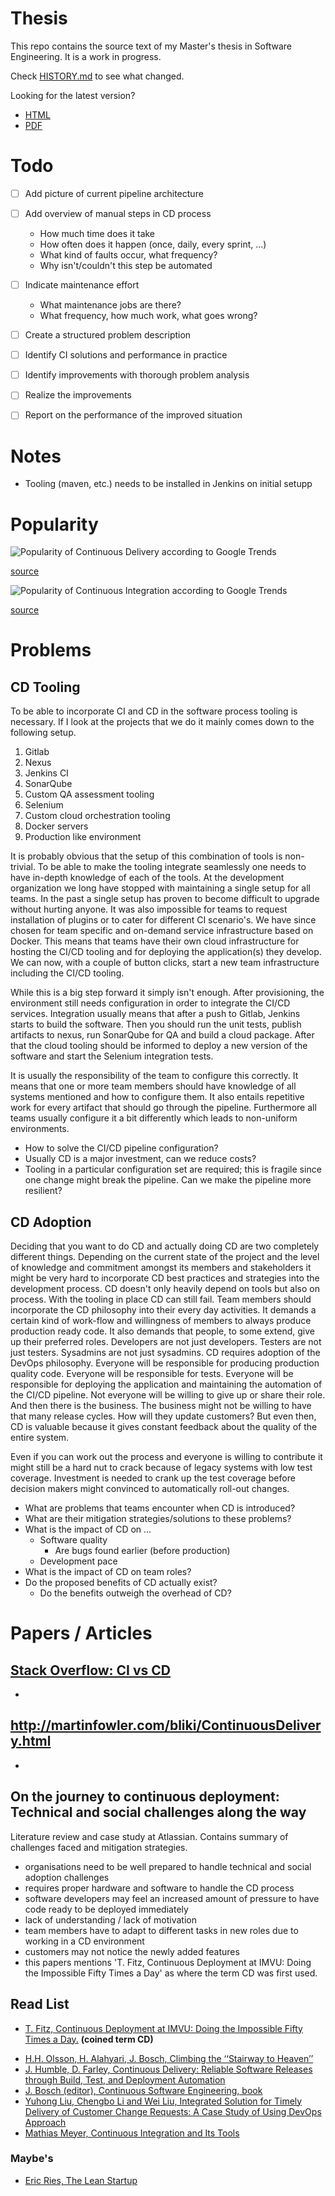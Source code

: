 # Thesis
This repo contains the source text of my Master's thesis in Software Engineering. It is a work in progress.

Check [HISTORY.md](HISTORY.md) to see what changed.

Looking for the latest version?
- [HTML](http://jeroenpeeters.nl/thesis/thesis.html)
- [PDF](http://jeroenpeeters.nl/thesis/thesis.pdf)


# Todo

 - [ ] Add picture of current pipeline architecture
 - [ ] Add overview of manual steps in CD process
    - How much time does it take
    - How often does it happen (once, daily, every sprint, ...)
    - What kind of faults occur, what frequency?
    - Why isn't/couldn't this step be automated
 - [ ] Indicate maintenance effort
    - What maintenance jobs are there?
    - What frequency, how much work, what goes wrong?

 - [ ] Create a structured problem description
 - [ ] Identify CI solutions and performance in practice
 - [ ] Identify improvements with thorough problem analysis
 - [ ] Realize the improvements
 - [ ] Report on the performance of the improved situation

# Notes
 - Tooling (maven, etc.) needs to be installed in Jenkins on initial setupp

# Popularity

![Popularity of Continuous Delivery according to Google Trends](images/google-trends-popularity-term-continuous-delivery.png)

[source](https://www.google.com/trends/explore?date=2006-06-01%202016-06-01&q=Continuous%20Delivery)

![Popularity of Continuous Integration according to Google Trends](images/google-trends-popularity-term-continuous-integration.png)

[source](https://www.google.com/trends/explore?date=2006-06-01%202016-06-01&q=Continuous%20Integration)

# Problems

## CD Tooling
To be able to incorporate CI and CD in the software process tooling is necessary.
If I look at the projects that we do it mainly comes down to the following setup.

  1. Gitlab
  2. Nexus
  3. Jenkins CI
  4. SonarQube
  5. Custom QA assessment tooling
  6. Selenium
  7. Custom cloud orchestration tooling
  8. Docker servers
  9. Production like environment

It is probably obvious that the setup of this combination of tools is non-trivial. To be able to make the tooling integrate seamlessly one needs to have in-depth knowledge of each of the tools.
At the development organization we long have stopped with maintaining a single setup for all teams. In the past a single setup has proven to become difficult to upgrade without hurting anyone. It was also impossible for teams to request installation of plugins or to cater for different CI scenario's. We have since chosen for team specific and on-demand service infrastructure based on Docker. This means that teams have their own cloud infrastructure for hosting the CI/CD tooling and for deploying the application(s) they develop. We can now, with a couple of button clicks, start a new team infrastructure including the CI/CD tooling.

While this is a big step forward it simply isn't enough. After provisioning, the environment still needs configuration in order to integrate the CI/CD services. Integration usually means that after a push to Gitlab, Jenkins starts to build the software. Then you should run the unit tests, publish artifacts to nexus, run SonarQube for QA and build a cloud package. After that the cloud tooling should be informed to deploy a new version of the software and start the Selenium integration tests.

It is usually the responsibility of the team to configure this correctly. It means that one or more team members should have knowledge of all systems mentioned and how to configure them. It also entails repetitive work for every artifact that should go through the pipeline. Furthermore all teams usually configure it a bit differently which leads to non-uniform environments.

 - How to solve the CI/CD pipeline configuration?
 - Usually CD is a major investment, can we reduce costs?
 - Tooling in a particular configuration set are required; this is fragile since one change might break the pipeline. Can we make the pipeline more resilient?

## CD Adoption
Deciding that you want to do CD and actually doing CD are two completely different things. Depending on the current state of the project and the level of knowledge and commitment amongst its members and stakeholders it might be very hard to incorporate CD best practices and strategies into the development process.
CD doesn't only heavily depend on tools but also on process. With the tooling in place CD can still fail. Team members should incorporate the CD philosophy into their every day activities. It demands a certain kind of work-flow and willingness of members to always produce production ready code.
It also demands that people, to some extend, give up their preferred roles. Developers are not just developers. Testers are not just testers. Sysadmins are not just sysadmins. CD requires adoption of the DevOps philosophy. Everyone will be responsible for producing production quality code. Everyone will be responsible for tests. Everyone will be responsible for deploying the application and maintaining the automation of the CI/CD pipeline. Not everyone will be willing to give up or share their role.
And then there is the business. The business might not be willing to have that many release cycles. How will they update customers? But even then, CD is valuable because it gives constant feedback about the quality of the entire system.

Even if you can work out the process and everyone is willing to contribute it might still be a hard nut to crack because of legacy systems with low test coverage. Investment is needed to crank up the test coverage before decision makers might convinced to automatically roll-out changes.

 - What are problems that teams encounter when CD is introduced?
 - What are their mitigation strategies/solutions to these problems?
 - What is the impact of CD on ...
   - Software quality
     - Are bugs found earlier (before production)
   - Development pace
 - What is the impact of CD on team roles?
 - Do the proposed benefits of CD actually exist?
   - Do the benefits outweigh the overhead of CD?



# Papers / Articles

## [Stack Overflow: CI vs CD ](http://stackoverflow.com/questions/28608015/continuous-integration-vs-continuous-delivery-vs-continuous-deployment)
 -


## http://martinfowler.com/bliki/ContinuousDelivery.html
 -


## On the journey to continuous deployment: Technical and social challenges along the way
Literature review and case study at Atlassian. Contains summary of challenges faced and mitigation strategies.

 - organisations need to be well prepared to handle technical and social adoption challenges
 - requires proper hardware and software to handle the CD process
 - software developers may feel an increased amount of pressure to have code ready to be deployed immediately
 - lack of understanding / lack of motivation
 - team members have to adapt to different tasks in new roles due to working in a CD environment
 - customers may not notice the newly added features
 - this papers mentions 'T. Fitz, Continuous Deployment at IMVU: Doing the Impossible Fifty Times a Day' as where the term CD was first used.


## Read List

 * [T. Fitz, Continuous Deployment at IMVU: Doing the Impossible Fifty Times a
Day.](http://timothyfitz.com/2009/02/10/continuous-deployment-at-imvu-doing-the-impossible-fifty-times-a-day/) **(coined term CD)**

 -  [H.H. Olsson, H. Alahyari, J. Bosch, Climbing the ‘‘Stairway to Heaven’’](http://ieeexplore.ieee.org/document/6328180/)
 - [J. Humble, D. Farley, Continuous Delivery: Reliable Software Releases through
Build, Test, and Deployment Automation](https://scholar.google.nl/scholar?hl=nl&q=Continuous+Delivery%3A+Reliable+Software+Releases+through+Build%2C+Test%2C+and+Deployment+Automation&btnG=&lr=)
 - [J. Bosch (editor), Continuous Software Engineering, book](http://link.springer.com/book/10.1007/978-3-319-11283-1)
 - [Yuhong Liu, Chengbo Li and Wei Liu, Integrated Solution for Timely Delivery of Customer Change Requests: A Case Study of Using DevOps Approach](http://www.sersc.org/journals/IJUNESST/vol7_no2/4.pdf)
 - [Mathias Meyer, Continuous Integration and Its Tools](http://ieeexplore.ieee.org/document/6802994/)

### Maybe's

 - [Eric Ries, The Lean Startup](https://www.bol.com/nl/p/the-lean-startup/1001004011646750/?Referrer=ADVNLGOO002011I-NZRCXS3C4BP4A-48184046970)

